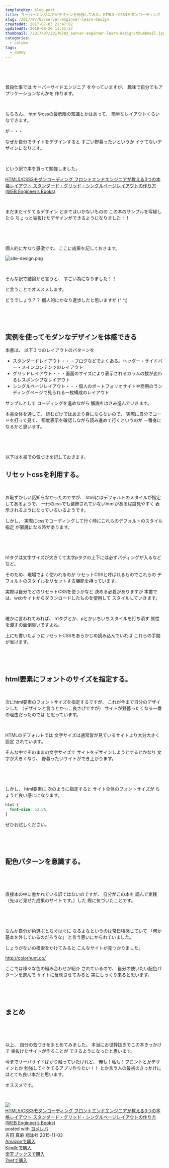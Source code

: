 ```yaml
---
templateKey: blog-post
title: サーバーエンジニアがデザインを勉強してみた。HTML5・CSS3モダンコーディング
slug: /2017/07/03/server-enginner-learn-design
createdAt: 2017-07-03 21:47:02
updatedAt: 2018-08-26 11:51:57
thumbnail: /2017/07/20170703_server-enginner-learn-design/thumbnail.jpg
categories:
  - column
tags:
  - dummy
---
```


&nbsp;

&nbsp;

普段仕事では
サーバーサイドエンジニア
をやっていますが、
趣味で自分でもアプリケーションなんかを
作ります。

&nbsp;

もちろん、
htmlやcssの最低限の知識とかはあって、
簡単なレイアウトくらいなできます。

が・・・

なぜか自分でサイトをデザインすると
すごい野暮ったいというか
イケてないデザインになります。

&nbsp;

<div class="adsense"></div>

という訳で本を買って勉強しました。

<a href="http://amzn.to/2tHWHET">HTML5/CSS3モダンコーディング フロントエンドエンジニアが教える3つの本格レイアウト スタンダード・グリッド・シングルページレイアウトの作り方 (WEB Engineer’s Books)</a>

&nbsp;

まだまだイケてるデザイン
とまではいかないものの
この本のサンプルを写経したら
ちょっと垢抜けたデザインができるようになりました！！

&nbsp;

&nbsp;

個人的にかなり感激です。
ここに成果を記しておきます。

<img class="post-image" src="https://statics.ver-1-0.net/uploads/2017/07/20170703_server-enginner-learn-design/site-design.png" alt="site-design.png"/>

&nbsp;

そんな訳で結論から言うと、
すごい為になりました！！

と言うことでオススメします。

どうでしょう？？
個人的にかなり進歩したと思いますが (^ ^;)

&nbsp;

&nbsp;
<h2 class="chapter">実例を使ってモダンなデザインを体感できる</h2>
本書は、
以下３つのレイアウトのパターンを
<ul>
 	<li>スタンダードレイアウト・・・ブログなどでよくある。ヘッダー・サイドバー・メインコンテンツのレイアウト</li>
 	<li>グリッドレイアウト・・・画面のサイズにより表示されるカラムの数が変わるレスポンシブなレイアウト</li>
 	<li>シングルページレイアウト・・・個人のポートフォリオサイトや商用のランディングページで見られる一枚構成のレイアウト</li>
</ul>
サンプルとして
コーディングを進めながら
解説をはさみ進んでいきます。

本書全体を通して、
読むだけではあまり身にならないので、
実際に自分でコードを打って見て、
都度表示を確認しながら読み進めて行くというのが
一番身になるかと思います。

&nbsp;

&nbsp;

以下は本書での気づきを記しておきます。
<h2 class="chapter">リセットcssを利用する。</h2>
&nbsp;

お恥ずかしい話知らなかったのですが、
htmlにはデフォルトのスタイルが指定してあるようで、
一行のcssでも装飾されていないhtmlがある程度見やすく
表示されるようになっているいるようです。

しかし、
実際にcssでコーディングして行く時にこれらのデフォルトのスタイル指定
が邪魔になる時があります。

&nbsp;

&nbsp;

h1タグは文字サイズが大きくて太字pタグの上下には必ずパディングが入るなどなど。

そのため、現場でよく使われるのが
リセットCSSと呼ばれるものでこれらの
デフォルトのスタイルをリセットする機能を持っています。

実際は自分でどのリセットCSSを使うかなど
決める必要がありますが
本書では、webサイトからダウンロードしたものを使用して
スタイルしていきます。

&nbsp;

確かに言われてみれば、
h1タグとか、pとかいちいちスタイルを打ち消す
属性を渡すの面倒臭いですよね。

上にも書いたようにリセットCSSをあらかじめ読み込んでいれば
これらの手間が省けます。

&nbsp;

&nbsp;
<h2 class="chapter">html要素にフォントのサイズを指定する。</h2>
&nbsp;

次にhtml要素のフォントサイズを指定するですが、
これが今まで自分のデザインした
（デザインと言うとかっこ良さげですが）
サイトが野暮ったくなる一番の理由だったのでは
と思っています。

&nbsp;

HTMLのデフォルトでは
文字サイズは通常皆が見ているサイトより大分大きく設定
されています。

そんな中でそのままの文字サイズで
サイトをデザインしようとするとかなり
文字が大きくなり、
野暮ったいサイトができ上がります。

&nbsp;

&nbsp;

しかし、
html要素に
次のように指定すると
サイト全体のフォントサイズが
ちょうど良い感じになります。
```css
html {
  font-size: 62.5%;
}

```
ぜひお試しください。

&nbsp;

&nbsp;
<h2 class="chapter">配色パターンを意識する。</h2>
&nbsp;

&nbsp;

直接本の中に書かれている訳ではないのですが、
自分がこの本を
読んで実践（先ほど見せた成果のサイトです。）した
際に気づいたことです。

&nbsp;

&nbsp;

なんか自分が色選ぶとちぐはぐに
なるよなというのは常日頃感じていて
「何か基本を外しているのだろうな」
と言う思いにかられていました。

しょうがないの検索をかけてみると
こんなサイトが見つかりました。

<a href="http://colorhunt.co/">http://colorhunt.co/</a>

ここでは様々な色の組み合わせが紹介
されているので、
自分の使いたい配色パターンを選んで
サイトに反映させてみると
実にしっくり来ると思います。

&nbsp;

&nbsp;
<h2 class="chapter">まとめ</h2>
&nbsp;

&nbsp;

以上、
自分の気づきをまとめてみました。
本当にお世辞抜きでこの本きっかけで
垢抜けたサイトが作ることが
できるようになったと思います。

今までサーバサイドばかり触っていたけれど、
俺も！私も！フロントとかデザインとか
勉強してイケてるアプリ作りたい！！
とか言う人の最初のきっかけにはとても良い本だと思います。

オススメです。

&nbsp;

<div class="cstmreba"><div class="booklink-box"><div class="booklink-image"><a href="http://www.amazon.co.jp/exec/obidos/asin/4798141577/llg01-22/" target="_blank" rel="nofollow" ><img src="https://images-fe.ssl-images-amazon.com/images/I/51R4sqEpwAL._SL320_.jpg" style="border: none;" /></a></div><div class="booklink-info"><div class="booklink-name"><a href="http://www.amazon.co.jp/exec/obidos/asin/4798141577/llg01-22/" target="_blank" rel="nofollow" >HTML5/CSS3モダンコーディング フロントエンドエンジニアが教える3つの本格レイアウト スタンダード・グリッド・シングルページレイアウトの作り方 (WEB Engineer’s Books)</a><div class="booklink-powered-date">posted with <a href="https://yomereba.com" rel="nofollow" target="_blank">ヨメレバ</a></div></div><div class="booklink-detail">吉田 真麻 翔泳社 2015-11-03    </div><div class="booklink-link2"><div class="shoplinkamazon"><a href="http://www.amazon.co.jp/exec/obidos/asin/4798141577/llg01-22/" target="_blank" rel="nofollow" >Amazonで購入</a></div><div class="shoplinkkindle"><a href="http://www.amazon.co.jp/exec/obidos/ASIN/B0176GNY26/llg01-22/" target="_blank" rel="nofollow" >Kindleで購入</a></div><div class="shoplinkrakuten"><a href="https://hb.afl.rakuten.co.jp/hgc/163854b7.d97e8d5b.163854b8.3c41ae34/?pc=http%3A%2F%2Fbooks.rakuten.co.jp%2Frb%2F13401310%2F%3Fscid%3Daf_ich_link_urltxt%26m%3Dhttp%3A%2F%2Fm.rakuten.co.jp%2Fev%2Fbook%2F" target="_blank" rel="nofollow" >楽天ブックスで購入</a></div><div class="shoplinkseven"><a href="https://px.a8.net/svt/ejp?a8mat=2TXHHI+FDP7OQ+2N1Y+BW8O2&a8ejpredirect=http%3A%2F%2F7af-ent.omni7.jp%2Frelay%2Faffiliate%2FentranceProcess.do%3Furl%3Dhttp%253A%252F%252F7net.omni7.jp%252Fsearch%252F%253FsearchKeywordFlg%253D1%2526keyword%253D4-79-814157-2%252520%25257C%2525204-798-14157-2%252520%25257C%2525204-7981-4157-2%252520%25257C%2525204-79814-157-2%252520%25257C%2525204-798141-57-2%252520%25257C%2525204-7981415-7-2" target="_blank" rel="nofollow" >7netで購入</a><img border="0" width="1" height="1" src="https://www17.a8.net/0.gif?a8mat=2TXHHI+FDP7OQ+2N1Y+BW8O2" alt=""></div>            	  	  	  	</div></div><div class="booklink-footer"></div></div></div>
&nbsp;
